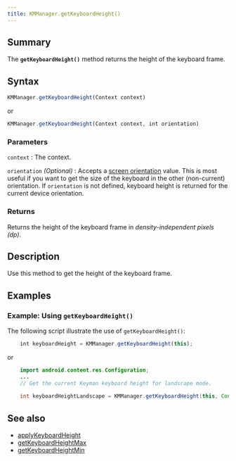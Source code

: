 ```yaml
---
title: KMManager.getKeyboardHeight()
---
```


## Summary

The **`getKeyboardHeight()`** method returns the height of the keyboard
frame.

## Syntax

``` javascript
KMManager.getKeyboardHeight(Context context)
```
or
``` javascript
KMManager.getKeyboardHeight(Context context, int orientation)
```

### Parameters

`context`
:   The context.

`orientation` _(Optional)_
: Accepts a [screen orientation](https://developer.android.com/training/multiscreen/screensizes#TaskUseOriQuali) value. This is most useful if you want to get the size of the keyboard in the other (non-current) orientation. If `orientation` is not defined, keyboard height is returned for the current device orientation.

### Returns

Returns the height of the keyboard frame in *density-independent pixels
(dp)*.

## Description

Use this method to get the height of the keyboard frame.

## Examples

### Example: Using `getKeyboardHeight()`

The following script illustrate the use of `getKeyboardHeight()`:

``` javascript
    int keyboardHeight = KMManager.getKeyboardHeight(this);
```
or
```java
    import android.content.res.Configuration;
    ...
    // Get the current Keyman keyboard height for landscape mode.
    
    int keyboardHeightLandscape = KMManager.getKeyboardHeight(this, Configuration.ORIENTATION_LANDSCAPE);
```

## See also

-   [applyKeyboardHeight](applyKeyboardHeight)
-   [getKeyboardHeightMax](getKeyboardHeightMax)
-   [getKeyboardHeightMin](getKeyboardHeightMin)
